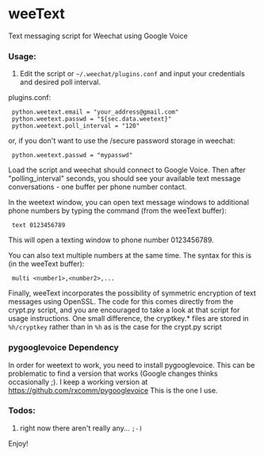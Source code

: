 weeText
=======

Text messaging script for Weechat using Google Voice

### Usage:

1) Edit the script or ```~/.weechat/plugins.conf``` and input
your credentials and desired poll interval.

plugins.conf:

     python.weetext.email = "your_address@gmail.com"
     python.weetext.passwd = "${sec.data.weetext}"
     python.weetext.poll_interval = "120"

or, if you don't want to use the /secure password storage
in weechat:

     python.weetext.passwd = "mypasswd"

Load the script and weechat should connect to Google Voice.
Then after "polling_interval" seconds, you should see
your available text message conversations - one buffer per
phone number contact.

In the weetext window, you can open text message windows
to additional phone numbers by typing the command (from the
weeText buffer):

     text 0123456789

This will open a texting window to phone number 0123456789.

You can also text multiple numbers at the same time. The syntax
for this is (in the weeText buffer):

     multi <number1>,<number2>,...

Finally, weeText incorporates the possibility of symmetric encryption
of text messages using OpenSSL. The code for this comes directly from
the crypt.py script, and you are encouraged to take a look at that
script for usage instructions. One small difference, the cryptkey.*
files are stored in ```%h/cryptkey``` rather than in ```%h``` as is
the case for the crypt.py script

### pygooglevoice Dependency

In order for weetext to work, you need to install pygooglevoice.
This can be problematic to find a version that works (Google changes
thinks occasionally ;). I keep a working version at https://github.com/rxcomm/pygooglevoice
This is the one I use.

### Todos:

1. right now there aren't really any... ```;-)```

Enjoy!

